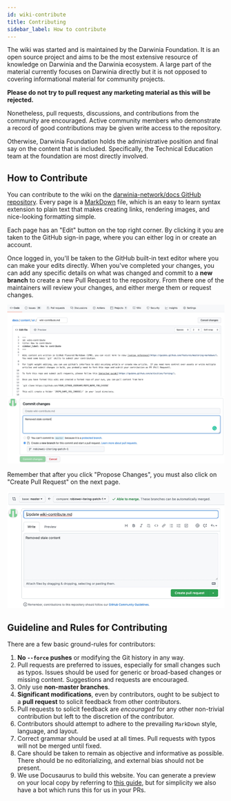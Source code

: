 ```yaml
---
id: wiki-contribute
title: Contributing
sidebar_label: How to contribute
---
```


The wiki was started and is maintained by the Darwinia Foundation. It is an open source project and aims to be the most extensive resource of knowledge on Darwinia and the Darwinia ecosystem. A large part of the material currently focuses on Darwinia directly but it is not opposed to covering informational material for community projects.

**Please do not try to pull request any marketing material as this will be rejected.**

Nonetheless, pull requests, discussions, and contributions from the community are encouraged. Active community members who demonstrate a record of good contributions may be given write access to the repository.

Otherwise, Darwinia Foundation holds the administrative position and final say on the content that is included. Specifically, the Technical Education team at the foundation are most directly involved.

## How to Contribute

You can contribute to the wiki on the
[darwinia-network/docs GitHub repository](https://github.com/darwinia-network/docs). Every page is a
[MarkDown](https://guides.github.com/features/mastering-markdown/) file, which is an easy to learn
syntax extension to plain text that makes creating links, rendering images, and nice-looking
formatting simple.

Each page has an "Edit" button on the top right corner. By clicking it you are taken to
the GitHub sign-in page, where you can either log in or create an account.

Once logged in, you'll be taken to the GitHub built-in text editor where you can make your edits
directly. When you've completed your changes, you can add any specific details on what was changed
and commit to a **new branch** to create a new Pull Request to the repository. From there one of the
maintainers will review your changes, and either merge them or request changes.

![](assets/wiki-contribute-contributing.png) ![](assets/wiki-contribute-creating-pull-request-1.png)

Remember that after you click "Propose Changes", you must also click on "Create Pull Request" on the
next page.

![](assets/wiki-contribute-creating-pull-request-2.png)


## Guideline and Rules for Contributing

There are a few basic ground-rules for contributors:

1. **No `--force` pushes** or modifying the Git history in any way.
2. Pull requests are preferred to issues, especially for small changes such as typos. Issues should
   be used for generic or broad-based changes or missing content. Suggestions and requests are encouraged.
3. Only use **non-master branches**.
4. **Significant modifications**, even by contributors, ought to be subject to a **pull request** to
   solicit feedback from other contributors.
5. Pull requests to solicit feedback are _encouraged_ for any other non-trivial contribution but
   left to the discretion of the contributor.
6. Contributors should attempt to adhere to the prevailing `MarkDown` style, language, and layout.
7. Correct grammar should be used at all times. Pull requests with typos will not be merged until
   fixed.
8. Care should be taken to remain as objective and informative as possible. There should be no
   editorializing, and external bias should not be present.
9. We use Docusaurus to build this website. You can generate a preview on your local copy by referring to 
    [this guide](https://github.com/darwinia-network/crab-docs#readme), but for simplicity we also have a bot which runs this for us in your PRs.
